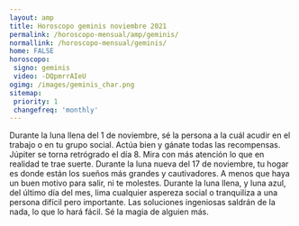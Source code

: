 ```yaml
---
layout: amp
title: Horoscopo geminis noviembre 2021 
permalink: /horoscopo-mensual/amp/geminis/
normallink: /horoscopo-mensual/geminis/
home: FALSE
horoscopo:
 signo: geminis
 video: -DQpmrrAIeU
ogimg: /images/geminis_char.png
sitemap:
 priority: 1
 changefreq: 'monthly'
---
```



Durante la luna llena del 1 de noviembre, sé la persona a la cuál acudir en el trabajo o en tu grupo social. Actúa bien y gánate todas las recompensas. Júpiter se torna retrógrado el día 8. Mira con más atención lo que en realidad te trae suerte. Durante la luna nueva del 17 de noviembre, tu hogar es donde están los sueños más grandes y cautivadores. A menos que haya un buen motivo para salir, ni te molestes. Durante la luna llena, y luna azul, del último día del mes, lima cualquier aspereza social o tranquiliza a una persona difícil pero importante. Las soluciones ingeniosas saldrán de la nada, lo que lo hará fácil. Sé la magia de alguien más.